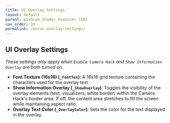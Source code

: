 ```yaml
---
title: UI Overlay Settings
layout: default
parent: pixOcam Shader Features (EN)
nav_order: 10
permalink: /en/ui-overlay-settings/
---
```


## UI Overlay Settings

*These settings only apply when `Enable Camera Hack` and `Show Information Overlay` are both turned on.*

*   **Font Texture (16x16) (`_FontTex`)**: A 16x16 grid texture containing the characters used for the overlay text.
*   **Show Information Overlay (`_ShowOverlay`)**: Toggles the visibility of the overlay elements (text, visualizers, white border) within the Camera Hack's border area. If off, the content area stretches to fill the screen while maintaining aspect ratio.
*   **Overlay Text Color (`_OverlayColor`)**: Sets the color for the text displayed in the overlay. 